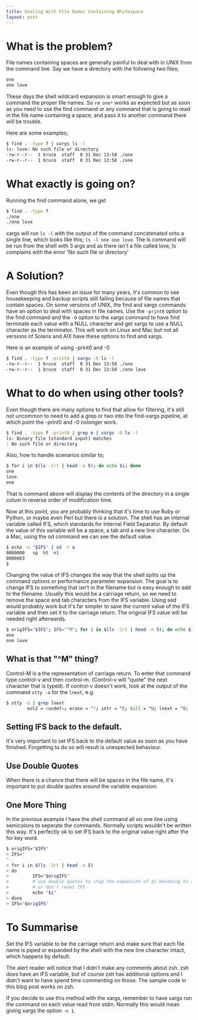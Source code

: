 ```yaml
---
title: Dealing With File Names Containing Whitespace
layout: post
---
```


# What is the problem?

File names containing spaces are generally painful to deal with in UNIX from the command line. Say we have a directory with the following two files;

```bash
one
one love
```

These days the shell wildcard expansion is smart enough to give a command the proper file names. So `rm one*` works as expected but as soon as you need to use the find command or any command that is going to read in the file name containing a space, and pass it to another command there will be trouble.

Here are some examples;

```bash
$ find . -type f | xargs ls -l
ls: love: No such file or directory
-rw-r--r--  1 bruce  staff  0 31 Dec 13:58 ./one
-rw-r--r--  1 bruce  staff  0 31 Dec 13:58 ./one
```

# What exactly is going on?

Running the find command alone, we get

```bash
$ find . -type f
./one
./one love
```

xargs will run `ls -l` with the output of the command concatenated onto a single line,  which looks like this; `ls -l one one love`. The ls command will be run from the shell with 3 args and as there isn't a file called love, ls complains with the error 'No such file or directory'

# A Solution?

Even though this has been an issue for many years, it's common to see housekeeping and backup scripts still failing because of file names that contain spaces. On some versions of UNIX, the find and xargs commands have an option to deal with spaces in file names. Use the `-print0` option to the find command and the `-0` option to the xargs command to have find terminate each value with a NULL character and get xargs to use a NULL character as the terminator. This will work on Linux and Mac but not all versions of Solaris and AIX have these options to find and xargs.

Here is an example of using -print0 and -0

```bash
$ find . -type f -print0 | xargs -0 ls -l
-rw-r--r--  1 bruce  staff  0 31 Dec 13:58 ./one
-rw-r--r--  1 bruce  staff  0 31 Dec 13:58 ./one love
```

# What to do when using other tools?

Even though there are many options to find that allow for filtering, it's still not uncommon to need to add a grep or two into the find-xargs pipeline, at which point the -print0 and -0 nolonger work.

```bash
$ find . -type f -print0 | grep e | xargs -0 ls -l
ls: Binary file (standard input) matches
: No such file or directory
```

Also, how to handle scenarios similar to;

```bash
$ for i in $(ls -1rt | head -n 5); do echo $i; done
one
love
one
```

That ls command above will display the contents of the directory in a single colum in reverse order of modification time. 

Now at this point, you are probably thinking that it's time to use Ruby or Python, or maybe even Perl but there is a solution. The shell has an internal variable called IFS, which standards for Internal Field Separator. By default the value of this variable will be a space, a tab and a new line character. On a Mac, using the od command we can see the default value.

```bash
$ echo -n "$IFS" | od -t a
0000000   sp  ht  nl
0000003
$
```

Changing the value of IFS changes the way that the shell splits up the command options or performance parameter expansion. The goal is to change IFS to something that isn't in the filename but is easy enough to add to the filename. Usually this would be a carriage return, so we need to remove the space and tab characters from the IFS variable. Using sed would probably work but it's far simpler to save the current value of the IFS variable and then set it to the carriage return. The original IFS value will be needed right afterwards.

```bash
$ origIFS="$IFS"; IFS="^M"; for i in $(ls -1rt | head -n 5); do echo $i; done; IFS="$origIFS"
one
one love
```

## What is that "^M" thing?

Control-M is a the representation of carriage return. To enter that command type control-v and then control-m. (Control-v will "quote" the next character that is typed). If control-v doesn't work, look at the output of the command `stty -a` for the `lnext`, e.g.

```bash
$ stty -a | grep lnext
        eol2 = <undef>; erase = ^?; intr = ^C; kill = ^U; lnext = ^V;
```

## Setting IFS back to the default.

It's very important to set IFS back to the default value as soon as you have finished. Forgetting to do so will result is unexpected behaviour.

## Use Double Quotes

When there is a chance that there will be spaces in the file name, it's important to put double quotes around the variable expansion.

## One More Thing

In the previous example I have the shell command all on one line using semicolons to seperate the commands. Normally scripts wouldn't be written this way. It's perfectly ok to set IFS back to the original value right after the for key word.

```bash
$ origIFS="$IFS"
> IFS=""
> for i in $(ls -1rt | head -n 5)
> do
>         IFS="$origIFS"
>         # use double quotes to stop the expansion of $i becoming to args to echo
>         # or don't reset IFS
>         echo "$i"
> done
> IFS="$origIFS"
```

# To Summarise

Set the IFS variable to be the carriage return and make sure that each file name is piped or expanded by the shell with the new line character intact, which happens by default.

The alert reader will notice that I didn't make any comments about zsh. zsh does have an IFS variable, but of course zsh has additional options and I didn't want to have spend time commenting on those. The sample code in this blog post works on zsh.

If you decide to use this method with the xargs, remember to have xargs run the command on each value read from stdin. Normally this would mean giving xargs the option `-n 1`.
